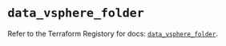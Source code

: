# `data_vsphere_folder`

Refer to the Terraform Registory for docs: [`data_vsphere_folder`](https://www.terraform.io/docs/providers/vsphere/d/folder).
